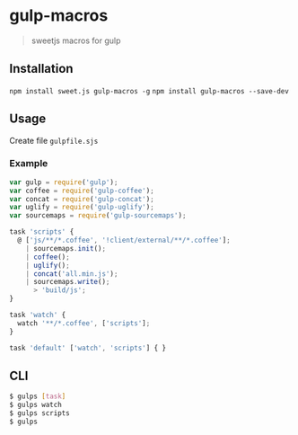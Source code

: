gulp-macros
===========

> sweetjs macros for gulp

Installation
------------

`npm install sweet.js gulp-macros -g`
`npm install gulp-macros --save-dev`

Usage
-----

Create file `gulpfile.sjs`

### Example 
```js
var gulp = require('gulp');
var coffee = require('gulp-coffee');
var concat = require('gulp-concat');
var uglify = require('gulp-uglify');
var sourcemaps = require('gulp-sourcemaps');

task 'scripts' {
  @ ['js/**/*.coffee', '!client/external/**/*.coffee'];
    | sourcemaps.init();
    | coffee();
    | uglify();
    | concat('all.min.js');
    | sourcemaps.write();
      > 'build/js';
}

task 'watch' {
  watch '**/*.coffee', ['scripts'];
}

task 'default' ['watch', 'scripts'] { }
```

CLI
---

```bash
$ gulps [task]
$ gulps watch
$ gulps scripts
$ gulps
```
